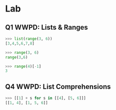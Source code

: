 # Lab

## Q1 WWPD: Lists & Ranges

```py
>>> list(range(3, 6))
[3,4,5,6,7,8]

>>> range(3, 6)
range(3,6)

>>> range(4)[-1]
3
```

## Q4 WWPD: List Comprehensions

```py
>>> [[1] + s for s in [[4], [5, 6]]]
[[1, 4], [1, 5, 6]]
```
